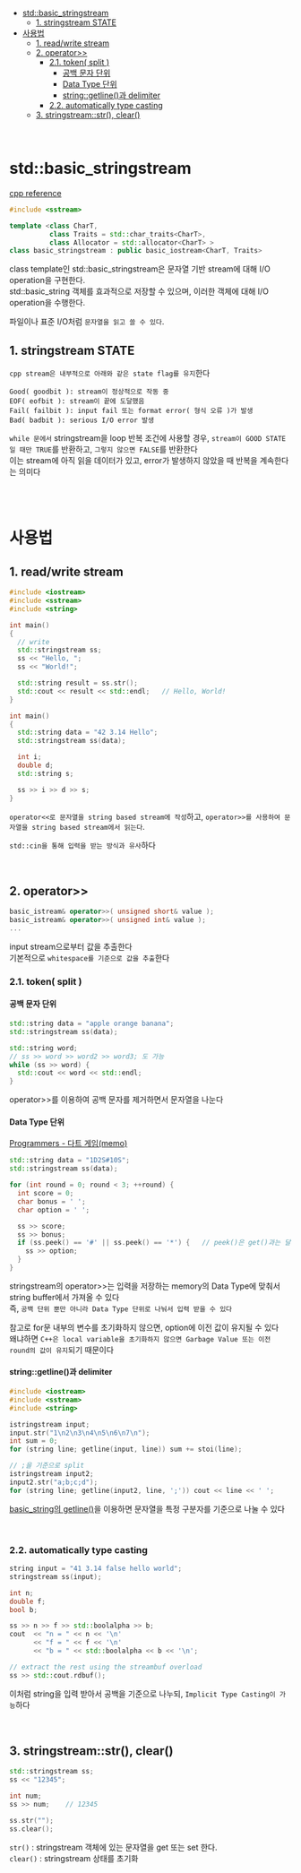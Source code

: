 - [std::basic\_stringstream](#stdbasic_stringstream)
  - [1. stringstream STATE](#1-stringstream-state)
- [사용법](#사용법)
  - [1. read/write stream](#1-readwrite-stream)
  - [2. operator\>\>](#2-operator)
    - [2.1. token( split )](#21-token-split-)
      - [공백 문자 단위](#공백-문자-단위)
      - [Data Type 단위](#data-type-단위)
      - [string::getline()과 delimiter](#stringgetline과-delimiter)
    - [2.2. automatically type casting](#22-automatically-type-casting)
  - [3. stringstream::str(), clear()](#3-stringstreamstr-clear)

<br>

# std::basic_stringstream
[ cpp reference ](https://en.cppreference.com/w/cpp/io/basic_stringstream)<br>
```cpp
#include <sstream>

template <class CharT,
          class Traits = std::char_traits<CharT>,
          class Allocator = std::allocator<CharT> >
class basic_stringstream : public basic_iostream<CharT, Traits>
```
class template인 std::basic_stringstream은 문자열 기반 stream에 대해 I/O operation을 구현한다.<br>
std::basic_string 객체를 효과적으로 저장할 수 있으며, 이러한 객체에 대해 I/O operation을 수행한다.<br>

파일이나 표준 I/O처럼 `문자열을 읽고 쓸 수 있다`.<br>

## 1. stringstream STATE
`cpp stream은 내부적으로 아래와 같은 state flag를 유지`한다   
```
Good( goodbit ): stream이 정상적으로 작동 중
EOF( eofbit ): stream이 끝에 도달했음
Fail( failbit ): input fail 또는 format error( 형식 오류 )가 발생
Bad( badbit ): serious I/O error 발생
```
`while 문에서` stringstream을 loop 반복 조건에 사용할 경우, `stream이 GOOD STATE일 때만 TRUE`를 반환하고, `그렇지 않으면 FALSE`를 반환한다   
이는 stream에 아직 읽을 데이터가 있고, error가 발생하지 않았을 때 반복을 계속한다는 의미다   


<br><br>

# 사용법
## 1. read/write stream
```cpp
#include <iostream>
#include <sstream>
#include <string>

int main()
{
  // write
  std::stringstream ss;
  ss << "Hello, ";
  ss << "World!";

  std::string result = ss.str();
  std::cout << result << std::endl;   // Hello, World!
}
```
```cpp
int main()
{
  std::string data = "42 3.14 Hello";
  std::stringstream ss(data);

  int i;
  double d;
  std::string s;

  ss >> i >> d >> s;
}
```
`operator<<로 문자열을 string based stream에 작성`하고, `operator>>를 사용하여 문자열을 string based stream에서 읽는다`.<br>

`std::cin을 통해 입력을 받는 방식과 유사`하다<br>

<br>

## 2. operator>>
```cpp
basic_istream& operator>>( unsigned short& value );
basic_istream& operator>>( unsigned int& value );
...
```
input stream으로부터 값을 추출한다   
기본적으로 `whitespace를 기준으로 값을 추출`한다   
### 2.1. token( split )
#### 공백 문자 단위
```cpp
std::string data = "apple orange banana";
std::stringstream ss(data);

std::string word;
// ss >> word >> word2 >> word3; 도 가능
while (ss >> word) {
  std::cout << word << std::endl;
}
```
operator>>를 이용하여 공백 문자를 제거하면서 문자열을 나눈다<br>

#### Data Type 단위
[Programmers - 다트 게임(memo)](/1_Algorithm/Programmers_level_1/241029_다트게임.md/#gpt-2-string-stream)   
```cpp
std::string data = "1D2S#10S";
std::stringstream ss(data);

for (int round = 0; round < 3; ++round) {
  int score = 0;
  char bonus = ' ';
  char option = ' ';

  ss >> score;
  ss >> bonus;
  if (ss.peek() == '#' || ss.peek() == '*') {   // peek()은 get()과는 달리 보기만 한다
    ss >> option;
  }
}
```
stringstream의 operator>>는 입력을 저장하는 memory의 Data Type에 맞춰서 string buffer에서 가져올 수 있다   
즉, `공백 단위 뿐만 아니라 Data Type 단위로 나눠서 입력 받을 수 있다`   

참고로 for문 내부의 변수를 초기화하지 않으면, option에 이전 값이 유지될 수 있다   
왜냐하면 `C++은 local variable을 초기화하지 않으면 Garbage Value 또는 이전 round의 값이 유지`되기 때문이다   

#### string::getline()과 delimiter
```cpp
#include <iostream>
#include <sstream>
#include <string>

istringstream input;
input.str("1\n2\n3\n4\n5\n6\n7\n");
int sum = 0;
for (string line; getline(input, line)) sum += stoi(line);

// ;을 기준으로 split
istringstream input2;
input2.str("a;b;c;d");
for (string line; getline(input2, line, ';')) cout << line << ' ';
```
[basic_string의 getline()](std_getline.md/#stdgetline---basic_string)을 이용하면 문자열을 특정 구분자를 기준으로 나눌 수 있다   

<br>

### 2.2. automatically type casting
```cpp
string input = "41 3.14 false hello world";
stringstream ss(input);

int n;
double f;
bool b;

ss >> n >> f >> std::boolalpha >> b;
cout  << "n = " << n << '\n'
      << "f = " << f << '\n'
      << "b = " << std::boolalpha << b << '\n';

// extract the rest using the streambuf overload
ss >> std::cout.rdbuf();
```
이처럼 string을 입력 받아서 공백을 기준으로 나누되, `Implicit Type Casting이 가능`하다   

<br>

## 3. stringstream::str(), clear()
```cpp
std::stringstream ss;
ss << "12345";

int num;
ss >> num;    // 12345

ss.str("");
ss.clear();
```
`str()` : stringstream 객체에 있는 문자열을 get 또는 set 한다.<br>
`clear()` : stringstream 상태를 초기화<br>
